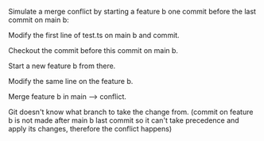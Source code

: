 Simulate a merge conflict by starting a feature b one commit before the last commit on main b:

Modify the first line of test.ts on main b and commit.

Checkout the commit before this commit on main b.

Start a new feature b from there.

Modify the same line on the feature b.

Merge feature b in main --> conflict.

Git doesn't know what branch to take the change from. 
(commit on feature b is not made after main b last commit so it can't take precedence and apply its changes, therefore the conflict happens)
